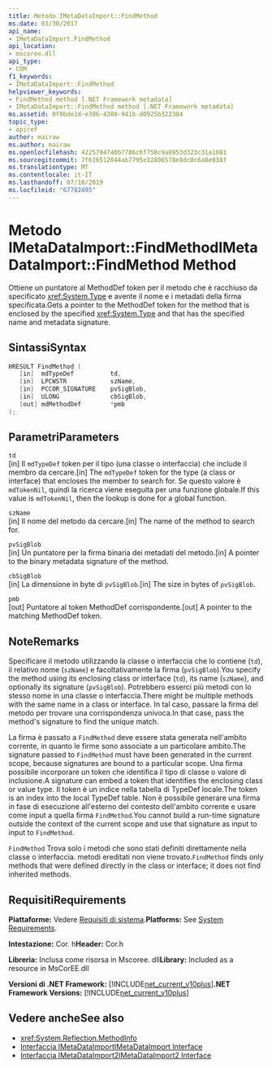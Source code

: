 ```yaml
---
title: Metodo IMetaDataImport::FindMethod
ms.date: 03/30/2017
api_name:
- IMetaDataImport.FindMethod
api_location:
- mscoree.dll
api_type:
- COM
f1_keywords:
- IMetaDataImport::FindMethod
helpviewer_keywords:
- FindMethod method [.NET Framework metadata]
- IMetaDataImport::FindMethod method [.NET Framework metadata]
ms.assetid: 0f9bde1d-e306-438d-941b-d0925b322304
topic_type:
- apiref
author: mairaw
ms.author: mairaw
ms.openlocfilehash: 4225794740b7786c6f758c9a0953d323c31a1081
ms.sourcegitcommit: 7f616512044ab7795e32806578e8dc0c6a0e038f
ms.translationtype: MT
ms.contentlocale: it-IT
ms.lasthandoff: 07/10/2019
ms.locfileid: "67782495"
---
```

# <a name="imetadataimportfindmethod-method"></a><span data-ttu-id="cd595-102">Metodo IMetaDataImport::FindMethod</span><span class="sxs-lookup"><span data-stu-id="cd595-102">IMetaDataImport::FindMethod Method</span></span>
<span data-ttu-id="cd595-103">Ottiene un puntatore al MethodDef token per il metodo che è racchiuso da specificato <xref:System.Type> e avente il nome e i metadati della firma specificata.</span><span class="sxs-lookup"><span data-stu-id="cd595-103">Gets a pointer to the MethodDef token for the method that is enclosed by the specified <xref:System.Type> and that has the specified name and metadata signature.</span></span>  
  
## <a name="syntax"></a><span data-ttu-id="cd595-104">Sintassi</span><span class="sxs-lookup"><span data-stu-id="cd595-104">Syntax</span></span>  
  
```cpp  
HRESULT FindMethod (  
   [in]  mdTypeDef          td,  
   [in]  LPCWSTR            szName,   
   [in]  PCCOR_SIGNATURE    pvSigBlob,   
   [in]  ULONG              cbSigBlob,   
   [out] mdMethodDef        *pmb  
);  
```  
  
## <a name="parameters"></a><span data-ttu-id="cd595-105">Parametri</span><span class="sxs-lookup"><span data-stu-id="cd595-105">Parameters</span></span>  
 `td`  
 <span data-ttu-id="cd595-106">[in] Il `mdTypeDef` token per il tipo (una classe o interfaccia) che include il membro da cercare.</span><span class="sxs-lookup"><span data-stu-id="cd595-106">[in] The `mdTypeDef` token for the type (a class or interface) that encloses the member to search for.</span></span> <span data-ttu-id="cd595-107">Se questo valore è `mdTokenNil`, quindi la ricerca viene eseguita per una funzione globale.</span><span class="sxs-lookup"><span data-stu-id="cd595-107">If this value is `mdTokenNil`, then the lookup is done for a global function.</span></span>  
  
 `szName`  
 <span data-ttu-id="cd595-108">[in] Il nome del metodo da cercare.</span><span class="sxs-lookup"><span data-stu-id="cd595-108">[in] The name of the method to search for.</span></span>  
  
 `pvSigBlob`  
 <span data-ttu-id="cd595-109">[in] Un puntatore per la firma binaria dei metadati del metodo.</span><span class="sxs-lookup"><span data-stu-id="cd595-109">[in] A pointer to the binary metadata signature of the method.</span></span>  
  
 `cbSigBlob`  
 <span data-ttu-id="cd595-110">[in] La dimensione in byte di `pvSigBlob`.</span><span class="sxs-lookup"><span data-stu-id="cd595-110">[in] The size in bytes of `pvSigBlob`.</span></span>  
  
 `pmb`  
 <span data-ttu-id="cd595-111">[out] Puntatore al token MethodDef corrispondente.</span><span class="sxs-lookup"><span data-stu-id="cd595-111">[out] A pointer to the matching MethodDef token.</span></span>  
  
## <a name="remarks"></a><span data-ttu-id="cd595-112">Note</span><span class="sxs-lookup"><span data-stu-id="cd595-112">Remarks</span></span>  
 <span data-ttu-id="cd595-113">Specificare il metodo utilizzando la classe o interfaccia che lo contiene (`td`), il relativo nome (`szName`) e facoltativamente la firma (`pvSigBlob`).</span><span class="sxs-lookup"><span data-stu-id="cd595-113">You specify the method using its enclosing class or interface (`td`), its name (`szName`), and optionally its signature (`pvSigBlob`).</span></span> <span data-ttu-id="cd595-114">Potrebbero esserci più metodi con lo stesso nome in una classe o interfaccia.</span><span class="sxs-lookup"><span data-stu-id="cd595-114">There might be multiple methods with the same name in a class or interface.</span></span> <span data-ttu-id="cd595-115">In tal caso, passare la firma del metodo per trovare una corrispondenza univoca.</span><span class="sxs-lookup"><span data-stu-id="cd595-115">In that case, pass the method's signature to find the unique match.</span></span>  
  
 <span data-ttu-id="cd595-116">La firma è passato a `FindMethod` deve essere stata generata nell'ambito corrente, in quanto le firme sono associate a un particolare ambito.</span><span class="sxs-lookup"><span data-stu-id="cd595-116">The signature passed to `FindMethod` must have been generated in the current scope, because signatures are bound to a particular scope.</span></span> <span data-ttu-id="cd595-117">Una firma possibile incorporare un token che identifica il tipo di classe o valore di inclusione.</span><span class="sxs-lookup"><span data-stu-id="cd595-117">A signature can embed a token that identifies the enclosing class or value type.</span></span> <span data-ttu-id="cd595-118">Il token è un indice nella tabella di TypeDef locale.</span><span class="sxs-lookup"><span data-stu-id="cd595-118">The token is an index into the local TypeDef table.</span></span> <span data-ttu-id="cd595-119">Non è possibile generare una firma in fase di esecuzione all'esterno del contesto dell'ambito corrente e usare come input a quella firma `FindMethod`.</span><span class="sxs-lookup"><span data-stu-id="cd595-119">You cannot build a run-time signature outside the context of the current scope and use that signature as input to input to `FindMethod`.</span></span>  
  
 <span data-ttu-id="cd595-120">`FindMethod` Trova solo i metodi che sono stati definiti direttamente nella classe o interfaccia. metodi ereditati non viene trovato.</span><span class="sxs-lookup"><span data-stu-id="cd595-120">`FindMethod` finds only methods that were defined directly in the class or interface; it does not find inherited methods.</span></span>  
  
## <a name="requirements"></a><span data-ttu-id="cd595-121">Requisiti</span><span class="sxs-lookup"><span data-stu-id="cd595-121">Requirements</span></span>  
 <span data-ttu-id="cd595-122">**Piattaforme:** Vedere [Requisiti di sistema](../../../../docs/framework/get-started/system-requirements.md).</span><span class="sxs-lookup"><span data-stu-id="cd595-122">**Platforms:** See [System Requirements](../../../../docs/framework/get-started/system-requirements.md).</span></span>  
  
 <span data-ttu-id="cd595-123">**Intestazione:** Cor. h</span><span class="sxs-lookup"><span data-stu-id="cd595-123">**Header:** Cor.h</span></span>  
  
 <span data-ttu-id="cd595-124">**Libreria:** Inclusa come risorsa in Mscoree. dll</span><span class="sxs-lookup"><span data-stu-id="cd595-124">**Library:** Included as a resource in MsCorEE.dll</span></span>  
  
 <span data-ttu-id="cd595-125">**Versioni di .NET Framework:** [!INCLUDE[net_current_v10plus](../../../../includes/net-current-v10plus-md.md)]</span><span class="sxs-lookup"><span data-stu-id="cd595-125">**.NET Framework Versions:** [!INCLUDE[net_current_v10plus](../../../../includes/net-current-v10plus-md.md)]</span></span>  
  
## <a name="see-also"></a><span data-ttu-id="cd595-126">Vedere anche</span><span class="sxs-lookup"><span data-stu-id="cd595-126">See also</span></span>

- <xref:System.Reflection.MethodInfo>
- [<span data-ttu-id="cd595-127">Interfaccia IMetaDataImport</span><span class="sxs-lookup"><span data-stu-id="cd595-127">IMetaDataImport Interface</span></span>](../../../../docs/framework/unmanaged-api/metadata/imetadataimport-interface.md)
- [<span data-ttu-id="cd595-128">Interfaccia IMetaDataImport2</span><span class="sxs-lookup"><span data-stu-id="cd595-128">IMetaDataImport2 Interface</span></span>](../../../../docs/framework/unmanaged-api/metadata/imetadataimport2-interface.md)
